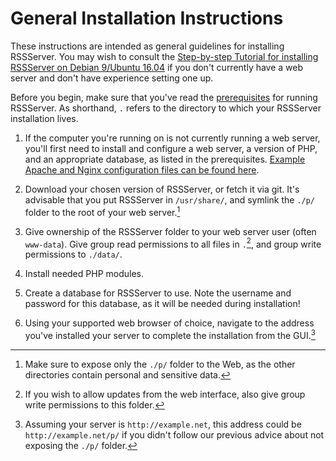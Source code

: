# General Installation Instructions

These instructions are intended as general guidelines for installing RSSServer. You may wish to consult the [Step-by-step Tutorial for installing RSSServer on Debian 9/Ubuntu 16.04](06_LinuxInstall.md) if you don't currently have a web server and don't have experience setting one up.

Before you begin, make sure that you've read the [prerequisites](02_Prerequisites.md) for running RSSServer. As shorthand, `.` refers to the directory to which your RSSServer installation lives.

1. If the computer you're running on is not currently running a web server, you'll first need to install and configure a web server, a version of PHP, and an appropriate database, as listed in the prerequisites. [Example Apache and Nginx configuration files can be found here](10_ServerConfig.md).

2. Download your chosen version of RSSServer, or fetch it via git. It's advisable that you put RSSServer in `/usr/share/`, and symlink the `./p/` folder to the root of your web server.[^1]

3. Give ownership of the RSSServer folder to your web server user (often `www-data`). Give group read permissions to all files in `.`[^2], and group write permissions to `./data/`.

4. Install needed PHP modules.

5. Create a database for RSSServer to use. Note the username and password for this database, as it will be needed during installation!

6. Using your supported web browser of choice, navigate to the address you've installed your server to complete the installation from the GUI.[^3]

[^1]: Make sure to expose only the `./p/` folder to the Web, as the other directories contain personal and sensitive data.

[^2]: If you wish to allow updates from the web interface, also give group write permissions to this folder.

[^3]: Assuming your server is `http://example.net`, this address could be `http://example.net/p/` if you didn't follow our previous advice about not exposing the `./p/` folder.
